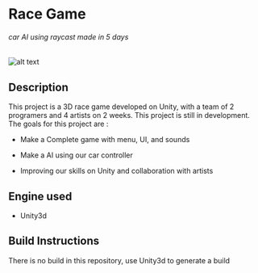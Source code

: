 # Race Game

###### _car AI using raycast made in 5 days_
![alt text](https://github.com/BenjaminViranin/Race-Game/blob/master/Screenshots/car_ai.gif)

## Description

This project is a 3D race game developed on Unity, with a team of 2 programers and 4 artists on 2 weeks. This project is still in development. The goals for this project are :

- Make a Complete game with menu, UI, and sounds

- Make a AI using our car controller

- Improving our skills on Unity and collaboration with artists

## Engine used

- Unity3d

## Build Instructions

There is no build in this repository, use Unity3d to generate a build
